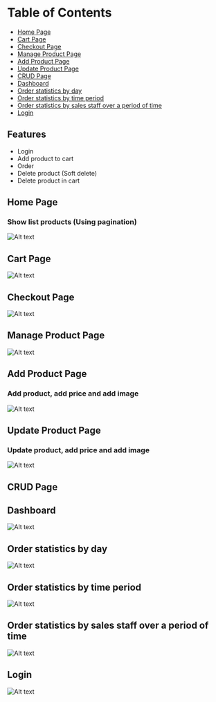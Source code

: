 # Table of Contents
- [Home Page](#home-page)
- [Cart Page](#cart-page)
- [Checkout Page](#checkout-page)
- [Manage Product Page](#manage-product-page)
- [Add Product Page](#add-product-page)
- [Update Product Page](#update-product-page)
- [CRUD Page](#)
- [Dashboard](#dashboard)
- [Order statistics by day](#order-statistics-by-day)
- [Order statistics by time period](#order-statistics-by-time-period)
- [Order statistics by sales staff over a period of time](#order-statistics-by-sales-staff-over-a-period-of-time)
- [Login](#login)

## Features
- Login
- Add product to cart
- Order
- Delete product (Soft delete)
- Delete product in cart

## Home Page
### Show list products (Using pagination)
![Alt text](https://thaoanhhaa1.github.io/www_images/Lab07_HomePage.jpeg "Home page")

## Cart Page
![Alt text](https://thaoanhhaa1.github.io/www_images/Lab07_CartPage.jpeg "Cart page")

## Checkout Page
![Alt text](https://thaoanhhaa1.github.io/www_images/Lab07_CheckoutPage.jpeg "Checkout page")

## Manage Product Page
![Alt text](https://thaoanhhaa1.github.io/www_images/Lab07_ProductRPage.jpeg "Manage products page")

## Add Product Page
### Add product, add price and add image
![Alt text](https://thaoanhhaa1.github.io/www_images/Lab07_ProductCPage.jpeg "Add Product Page")

## Update Product Page
### Update product, add price and add image
![Alt text](https://thaoanhhaa1.github.io/www_images/Lab07_ProductUPage.jpeg "Update Product Page")

## CRUD Page

## Dashboard
![Alt text](https://thaoanhhaa1.github.io/www_images/Lab07_DashboardPage.jpeg "Dashboard page")

## Order statistics by day
![Alt text](https://thaoanhhaa1.github.io/www_images/Lab07_RevenueStatisticsByDayPage.jpeg "Revenue statistics by day page")

## Order statistics by time period
![Alt text](https://thaoanhhaa1.github.io/www_images/Lab07_RevenueStatisticsByTimePeriodPage.jpeg "Revenue statistics by time period page")

## Order statistics by sales staff over a period of time
![Alt text](https://thaoanhhaa1.github.io/www_images/Lab07_RevenueStatisticsByEmployeeInTimePeriodPage.jpeg "Revenue statistics by employee in time period page")

## Login
![Alt text](https://thaoanhhaa1.github.io/www_images/Lab07_LoginPage.jpeg "Login page")